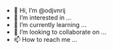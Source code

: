 - 👋 Hi, I’m @odjvnrij
- 👀 I’m interested in ...
- 🌱 I’m currently learning ...
- 💞️ I’m looking to collaborate on ...
- 📫 How to reach me ...

<!---
odjvnrij/odjvnrij is a ✨ special ✨ repository because its `README.md` (this file) appears on your GitHub profile.
You can click the Preview link to take a look at your changes.
--->
